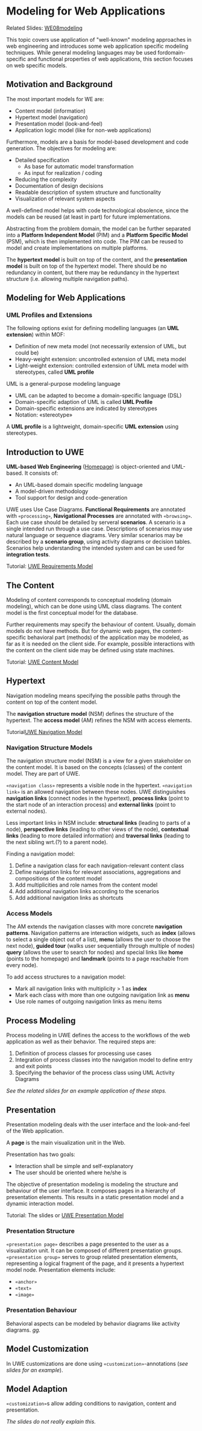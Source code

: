 # Modeling for Web Applications
Related Slides: [WE08modeling](https://svn.uni-koblenz.de/ist/webeng-wise1516/trunk/Slides/WE08modeling.pdf)

This topic covers use application of "well-known" modeling approaches in web engineering and introduces some web application specific modeling techniques. While general modeling languages may be used fordomain-specific and functional properties of web applications, this section focuses on web specific models.


## Motivation and Background
The most important models for WE are:

* Content model (information)
* Hypertext model (navigation)
* Presentation model (look-and-feel)
* Application logic model (like for non-web applications)

Furthermore, models are a basis for model-based development and code generation. The objectives for modeling are:

* Detailed specification
  * As base for automatic model transformation
  * As input for realization / coding
* Reducing the complexity
* Documentation of design decisions
* Readable description of system structure and functionality
* Visualization of relevant system aspects

A well-defined model helps with code technological obsolence, since the models can be reused (at least in part) for future implementations.

Abstracting from the problem domain, the model can be further separated into a **Platform Independent Model** (PIM) and a **Platform Specific Model** (PSM), which is then implemented into code. The PIM can be reused to model and create implementations on multiple platforms.

The **hypertext model** is built on top of the content, and the **presentation model** is built on top of the hypertext model. There should be no redundancy in content, but there may be redundancy in the hypertext structure (i.e. allowing multiple navigation paths).


## Modeling for Web Applications

### UML Profiles and Extensions
The following options exist for defining modelling languages (an **UML extension**) within MOF:

* Definition of new meta model (not necessarily extension of UML, but could be)
* Heavy-weight extension: uncontrolled extension of UML meta model
* Light-weight extension: controlled extension of UML meta model with stereotypes, called **UML profile**

UML is a general-purpose modeling language

* UML can be adapted to become a domain-specific language (DSL)
* Domain-specific adaption of UML is called **UML Profile**
* Domain-specific extensions are indicated by stereotypes
* Notation: «stereotype»

A **UML profile** is a lightweight, domain-specific **UML extension** using stereotypes.


## Introduction to UWE

**UML-based Web Engineering** ([Homepage](http://uwe.pst.ifi.lmu.de/)) is object-oriented and UML-based. It consists of:
* An UML-based domain specific modeling language
* A model-driven methodology
* Tool support for design and code-generation

UWE uses Use Case Diagrams. **Functional Requirements** are annotated with `«processing»`, **Navigational Processes** are annotated with `«browsing»`. Each use case should be detailed by serveral **scenarios**. A scenario is a single intended run through a use case. Descriptions of scenarios may use natural language or sequence diagrams. Very similar scenarios may be described by a **scenario group**, using activity diagrams or decision tables. Scenarios help understanding the intended system and can be used for **integration tests**.

Tutorial: [UWE Requirements Model](http://uwe.pst.ifi.lmu.de/teachingTutorialRequirements.html)


## The Content
Modeling of content corresponds to conceptual modeling (domain modeling), which can be done using UML class diagrams. The content model is the first conceptual model for the database.

Further requirements may specify the behaviour of content. Usually, domain models do not have methods. But for dynamic web pages, the content-specific behavioral part (methods) of the application may be modeled, as far as it is needed on the client side. For example, possible interactions with the content on the client side may be defined using state machines.

Tutorial: [UWE Content Model](http://uwe.pst.ifi.lmu.de/teachingTutorialContent.html)


## Hypertext
Navigation modeling means specifying the possible paths through the content on top of the content model.

The **navigation structure model** (NSM) defines the structure of the hypertext. The **access model** (AM) refines the NSM with access elements.

Tutorial[UWE Navigation Model](http://uwe.pst.ifi.lmu.de/teachingTutorialNavigation.html)

### Navigation Structure Models
The navigation structure model (NSM) is a view for a given stakeholder on the content model. It is based on the concepts (classes) of the content model. They are part of UWE.

`«navigation class»` represents a visible node in the hypertext. `«navigation link»` is an allowed navigation between these nodes. UWE distinguishes **navigation links** (connect nodes in the hypertext), **process links** (point to the start node of an interaction process) and **external links** (point to external nodes).

Less important links in NSM include: **structural links** (leading to parts of a node), **perspective links** (leading to other views of the node), **contextual links** (leading to more detailed information) and **traversal links** (leading to the next sibling wrt.(?) to a parent node).

Finding a navigation model:
1. Define a navigation class for each navigation-relevant content class
2. Define navigation links for relevant associations, aggregations and compositions of the content model
3. Add multiplicities and role names from the content model
4. Add additional navigation links according to the scenarios
5. Add additional navigation links as shortcuts

### Access Models
The AM extends the navigation classes with more concrete **navigation patterns**. Navigation patterns are interaction widgets, such as  **index** (allows to select a single object out of a list), **menu** (allows the user to choose the next node), **guided tour** (walks user sequentially through multiple of nodes) **query** (allows the user to search for nodes) and special links like **home** (points to the homepage) and **landmark** (points to a page reachable from every node).

To add access structures to a navigation model:

* Mark all navigation links with multiplicity > 1 as **index**
* Mark each class with more than one outgoing navigation link as **menu**
* Use role names of outgoing navigation links as menu items


## Process Modeling
Process modeling in UWE defines the access to the workflows of the web application as well as their behavior. The required steps are:
1. Definition of process classes for processing use cases
2. Integration of process classes into the navigation model to define entry and exit points
3. Specifying the behavior of the process class using UML Activity Diagrams

*See the related slides for an example application of these steps.*


## Presentation
Presentation modeling deals with the user interface and the look-and-feel of the Web application.

A **page** is the main visualization unit in the Web.

Presentation has two goals:

* Interaction shall be simple and self-explanatory
* The user should be oriented where he/she is

The objective of presentation modeling is modeling the structure and behaviour of the user interface. It composes pages in a hierarchy of presentation elements. This results in a static presentation model and a dynamic interaction model.

Tutorial: The slides or [UWE Presentation Model](http://uwe.pst.ifi.lmu.de/teachingTutorialPresentation.html)

### Presentation Structure
`«presentation page»` describes a page presented to the user as a visualization unit. It can be composed of different presentation groups. `«presentation group»` serves to group related presentation elements, representing a logical fragment of the page, and it presents a hypertext model node. Presentation elements include:

* `«anchor»`
* `«text»`
* `«image»`

### Presentation Behaviour
Behavioral aspects can be modeled by behavior diagrams like activity diagrams. *gg.*


## Model Customization
In UWE customizations are done using `«customization»`-annotations (*see slides for an example*).


## Model Adaption
`«customization»`s allow adding conditions to navigation, content and presentation.

*The slides do not really explain this.*
